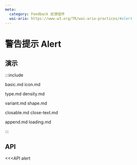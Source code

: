 ```yaml
---
meta:
  category: Feedback 反馈组件
  wai-aria: https://www.w3.org/TR/wai-aria-practices/#alert
---
```


# 警告提示 Alert

## 演示

:::include

basic.md icon.md

type.md density.md

variant.md shape.md 

closable.md close-text.md

append.md loading.md

:::

## API

<<<API alert